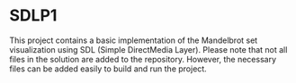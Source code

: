 # SDLP1

This project contains a basic implementation of the Mandelbrot set visualization using SDL (Simple DirectMedia Layer). Please note that not all files in the solution are added to the repository. However, the necessary files can be added easily to build and run the project.
